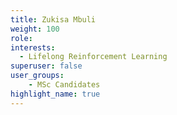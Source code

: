 ```yaml
---
title: Zukisa Mbuli
weight: 100
role:
interests:
  - Lifelong Reinforcement Learning
superuser: false
user_groups:
    - MSc Candidates 
highlight_name: true
---
```


